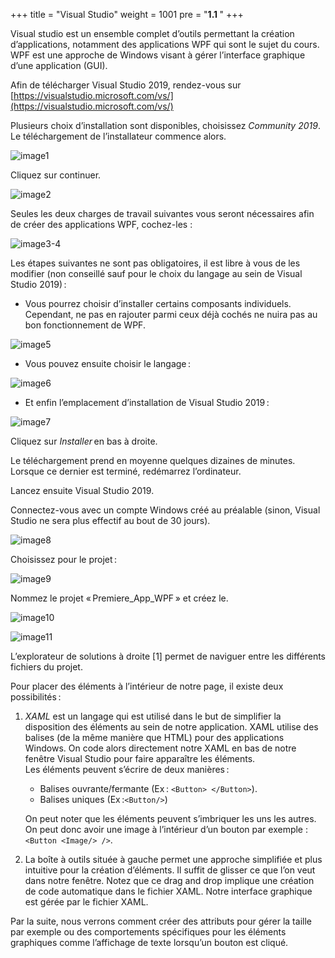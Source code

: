 +++
title = "Visual Studio"
weight = 1001
pre = "<b>1.1 </b>"
+++

Visual studio est un ensemble complet d’outils permettant la création d’applications, notamment des applications WPF qui sont le sujet du cours. WPF est une approche de Windows visant à gérer l’interface graphique d’une application (GUI).  

Afin de télécharger Visual Studio 2019, rendez-vous sur [https://visualstudio.microsoft.com/vs/](https://visualstudio.microsoft.com/vs/)

Plusieurs choix d’installation sont disponibles, choisissez *Community 2019*. Le téléchargement de l’installateur commence alors. 

![image1](/img/1.1/im1.png?height=200px)

Cliquez sur continuer. 

![image2](/img/1.1/im2.png?height=300px)

Seules les deux charges de travail suivantes vous seront nécessaires afin de créer des applications WPF, cochez-les :  

![image3-4](/img/1.1/im3-4.png?height=200px)

Les étapes suivantes ne sont pas obligatoires, il est libre à vous de les modifier (non conseillé sauf pour le choix du langage au sein de Visual Studio 2019) : 

 - Vous pourrez choisir d’installer certains composants individuels. Cependant, ne pas en rajouter parmi ceux déjà cochés ne nuira pas au bon fonctionnement de WPF. 

![image5](/img/1.1/im5.png?height=300px)

 - Vous pouvez ensuite choisir le langage : 

![image6](/img/1.1/im6.png?height=300px)

 - Et enfin l’emplacement d’installation de Visual Studio 2019 : 

![image7](/img/1.1/im7.png?height=300px)

Cliquez sur *Installer* en bas à droite. 

Le téléchargement prend en moyenne quelques dizaines de minutes. Lorsque ce dernier est terminé, redémarrez l’ordinateur. 

Lancez ensuite Visual Studio 2019. 

Connectez-vous avec un compte Windows créé au préalable (sinon, Visual Studio ne sera plus effectif au bout de 30 jours).

![image8](/img/1.1/im8.png?height=300px)

Choisissez pour le projet :

![image9](/img/1.1/im9.png?height=100px)

Nommez le projet « Premiere_App_WPF » et créez le.


![image10](/img/1.1/im10.png?height=300px)

![image11](/img/1.1/im11.png?height=400px)

L’explorateur de solutions à droite [1] permet de naviguer entre les différents fichiers du projet. 

Pour placer des éléments à l’intérieur de notre page, il existe deux possibilités : 

1. *XAML* est un langage qui est utilisé dans le but de simplifier la disposition des éléments au sein de notre application.
    XAML utilise des balises (de la même manière que HTML) pour des applications Windows. On code alors directement notre XAML en bas de notre fenêtre Visual Studio pour faire apparaître les éléments.  
    Les éléments peuvent s’écrire de deux manières : 
     - Balises ouvrante/fermante (Ex : `<Button> </Button>`).  
     - Balises uniques (Ex :`<Button/>`) 

    On peut noter que les éléments peuvent s’imbriquer les uns les autres. On peut donc avoir une image à l’intérieur d’un bouton par exemple : `<Button <Image/> />`.

2. La boîte à outils située à gauche permet une approche simplifiée et plus intuitive pour la création d’éléments.
    Il suffit de glisser ce que l’on veut dans notre fenêtre. Notez que ce drag and drop implique une création de code automatique dans le fichier XAML.
    Notre interface graphique est gérée par le fichier XAML.

Par la suite, nous verrons comment créer des attributs pour gérer la taille par exemple ou des comportements spécifiques pour les éléments graphiques comme l’affichage de texte lorsqu’un bouton est cliqué. 

